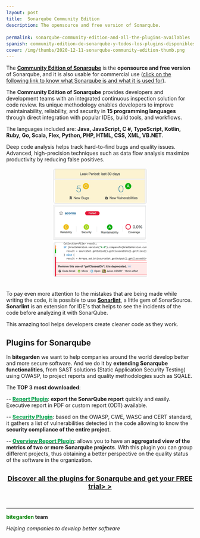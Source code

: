 ```yaml
---
layout: post
title:  Sonarqube Community Edition
description: The opensource and free version of Sonarqube.

permalink: sonarqube-community-edition-and-all-the-plugins-availables
spanish: community-edition-de-sonarqube-y-todos-los-plugins-disponibles
cover: /img/thumbs/2020-12-11-sonarqube-community-edition-thumb.png
---
```



The [**Community Edition of Sonarqube**](https://www.sonarqube.org/success-download-community-edition/) is the **opensource and free version** of Sonarqube, and it is also usable for commercial use ([click on the following link to know what Sonarqube is and what it is used for](/static-code-analysis-with-sonarqube)).

The **Community Edition of Sonarqube** provides developers and development teams with an integrated continuous inspection solution for code review. Its unique methodology enables developers to improve maintainability, reliability, and security in **15 programming languages** ​​through direct integration with popular IDEs, build tools, and workflows.

The languages ​​included are: **Java, JavaScript, C #, TypeScript, Kotlin, Ruby, Go, Scala, Flex, Python, PHP, HTML, CSS, XML, VB.NET**.

Deep code analysis helps track hard-to-find bugs and quality issues. Advanced, high-precision techniques such as data flow analysis maximize productivity by reducing false positives.

<center>
<img src="/img/posts/2020-12-11-sonarqube-community-edition-calidad-de-codigo.png" widtH="50%" alt="Continuous code inspection">
</center>
<br/>

To pay even more attention to the mistakes that are being made while writing the code, it is possible to use [**Sonarlint**](https://www.sonarlint.org/), a little gem of SonarSource. **Sonarlint** is an extension for IDE's that helps to see the incidents of the code before analyzing it with SonarQube.

This amazing tool helps developers create cleaner code as they work.


## Plugins for Sonarqube

In **bitegarden** we want to help companies around the world develop better and more secure software. And we do it by **extending Sonarqube functionalities**, from SAST solutions (Static Application Security Testing) using OWASP, to project reports and quality methodologies such as SQALE.

The **TOP 3 most downloaded**:


-- <a href="https://www.bitegarden.com/sonarqube-report"><span style="font-weight: 900; color: #1eaa5d;">Report Plugin</span></a>: **export the SonarQube report** quickly and easily. Executive report in PDF or custom report (ODT) available.

-- <a href="https://www.bitegarden.com/sonarqube-security"><span style="font-weight: 900; color: #1eaa5d;">Security Plugin</span></a>: based on the OWASP, CWE, WASC and CERT standard, it gathers a list of vulnerabilities detected in the code allowing to know the **security compliance of the entire project**.

-- <a href="https://www.bitegarden.com/sonarqube-report"><span style="font-weight: 900; color: #1eaa5d;">Overview Report Plugin</span></a>: allows you to have an **aggregated view of the metrics of two or more Sonarqube projects**. With this plugin you can group different projects, thus obtaining a better perspective on the quality status of the software in the organization.

<br>
<center><a href="https://www.bitegarden.com/products/" class="btn btn-primary btn-call-to-action fancybox" style="font-weight:bold;font-size:18px">Discover all the plugins for Sonarqube and get your FREE trial> > </a></center>
<br>

<br>

---
**<span style="color: green">bitegarden</span> team**

_Helping companies to develop better software_
